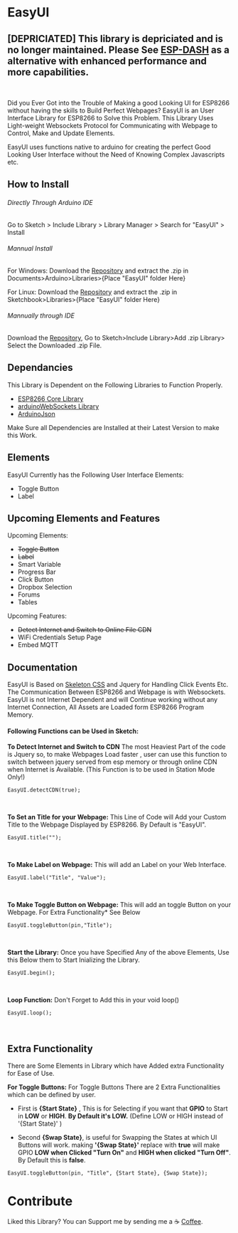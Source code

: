 # EasyUI

## [DEPRICIATED] This library is depriciated and is no longer maintained. Please See <a href="https://github.com/ayushsharma82/ESP-DASH">ESP-DASH</a> as a alternative with enhanced performance and more capabilities.

<br>

Did you Ever Got into the Trouble of Making a good Looking UI for ESP8266 without having the skills to Build Perfect Webpages?
EasyUI is an User Interface Library for ESP8266 to Solve this Problem. This Library Uses Light-weight Websockets Protocol for Communicating with Webpage to Control, Make and Update Elements.

EasyUI uses functions native to arduino for creating the perfect Good Looking User Interface without the Need of Knowing Complex Javascripts etc.

## How to Install
###### Directly Through Arduino IDE
Go to Sketch > Include Library > Library Manager > Search for "EasyUI" > Install

###### Mannual Install

For Windows: Download the [Repository](https://github.com/ayushsharma82/EasyUI/archive/master.zip) and extract the .zip in Documents>Arduino>Libraries>{Place "EasyUI" folder Here}

For Linux: Download the [Repository](https://github.com/ayushsharma82/EasyUI/archive/master.zip) and extract the .zip in Sketchbook>Libraries>{Place "EasyUI" folder Here}

###### Mannually through IDE

Download the [Repository](https://github.com/ayushsharma82/EasyUI/archive/master.zip), Go to Sketch>Include Library>Add .zip Library> Select the Downloaded .zip File.

## Dependancies
This Library is Dependent on the Following Libraries to Function Properly.
  - [ESP8266 Core Library](https://github.com/esp8266/Arduino)
  - [arduinoWebSockets Library](https://github.com/Links2004/arduinoWebSockets)
  - [ArduinoJson](https://github.com/bblanchon/ArduinoJson)

Make Sure all Dependencies are Installed at their Latest Version to make this Work.

## Elements

EasyUI Currently has the Following User Interface Elements:

  - Toggle Button
  - Label

## Upcoming Elements and Features

Upcoming Elements:
- ~~Toggle Button~~
- ~~Label~~
- Smart Variable
- Progress Bar
- Click Button
- Dropbox Selection
- Forums
- Tables

Upcoming Features:
- ~~Detect Internet and Switch to Online File CDN~~
- WiFi Credentials Setup Page
- Embed MQTT

## Documentation

EasyUI is Based on [Skeleton CSS](http://getskeleton.com/) and Jquery for Handling Click Events Etc. The Communication Between ESP8266 and Webpage is with Websockets.
EasyUI is not Internet Dependent and will Continue working without any Internet Connection, All Assets are Loaded form ESP8266 Program Memory.

#### Following Functions can be Used in Sketch:

**To Detect Internet and Switch to CDN** 
The most Heaviest Part of the code is Jquery so, to make Webpages Load faster , user can use this function to switch between jquery served from esp memory or through online CDN when Internet is Available. (This Function is to be used in Station Mode Only!)
```
EasyUI.detectCDN(true);
```
<br>

**To Set an Title for your Webpage:**
This Line of Code will Add your Custom Title to the Webpage Displayed by ESP8266. By Default is "EasyUI".
```
EasyUI.title("");
```
<br>

**To Make Label on Webpage:**
This will add an Label on your Web Interface.
```
EasyUI.label("Title", "Value");
```
<br>

**To Make Toggle Button on Webpage:**
This will add an toggle Button on your Webpage. For Extra Functionality* See Below
```
EasyUI.toggleButton(pin,"Title");
```
<br>

**Start the Library:**
Once you have Specified Any of the above Elements, Use this Below them to Start Inializing the Library. <br>
```
EasyUI.begin();
```
<br>

**Loop Function:**
Don't Forget to Add this in your void loop()
```
EasyUI.loop();
```
<br>

## Extra Functionality
There are Some Elements in Library which have Added extra Functionality for Ease of Use.

**For Toggle Buttons:**
For Toggle Buttons There are 2 Extra Functionalities which can be defined by user.

- First is **{Start State}** , This is for Selecting if you want that **GPIO** to Start in **LOW** or **HIGH**. **By Default it's LOW.** (Define LOW or HIGH instead of '{Start State}' )

- Second **{Swap State}**, is useful for Swapping the States at which UI Buttons will work. making **'{Swap State}'** replace with **true** will make GPIO **LOW when Clicked "Turn On"** and **HIGH when clicked "Turn Off"**. By Default this is **false**.
```
EasyUI.toggleButton(pin, "Title", {Start State}, {Swap State});
```
# Contribute
Liked this Library? You can Support me by sending me a :coffee: [Coffee](https://www.paypal.me/ayushsharma82/3).
